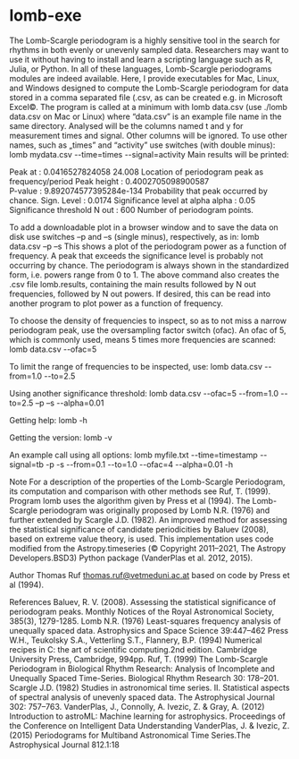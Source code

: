 # lomb-exe

The Lomb-Scargle periodogram is a highly sensitive tool in the search for rhythms in both evenly or unevenly sampled data.  Researchers may want to use it without having to install and learn a scripting language such as R, Julia, or Python. In all of these languages, Lomb-Scargle periodograms modules are indeed available.
Here, I provide executables for Mac, Linux, and Windows designed to compute the Lomb-Scargle periodogram for data stored in a comma separated file (.csv, as can be created e.g. in Microsoft Excel©. The program is called at a minimum with
lomb data.csv      (use ./lomb data.csv on Mac or Linux)
where “data.csv” is an example file name in the same directory. Analysed will be the columns named t and y for measurement times and signal. Other columns will be ignored. To use other names, such as „times” and “activity” use switches (with double minus):
lomb mydata.csv --time=times --signal=activity
Main results will be printed:

Peak at     : 0.0416527824058    24.008	 Location of periodogram peak as frequency/period
Peak height : 0.4002705098900587	
P-value     : 9.892074577395284e-134       Probability that peak occurred by chance.
Sign. Level : 0.0174			 Significance level at  alpha
alpha       : 0.05			 Significance threshold
N out       : 600			 Number of periodogram points.


To add a downloadable plot in a browser window and to save the data on disk use switches –p and –s (single minus), respectively, as in:
lomb data.csv –p –s
This shows a plot of the periodogram power as a function of frequency. A peak that exceeds the significance level is probably not occurring by chance. The periodogram is always shown in the standardized form, i.e. powers range from 0 to 1.
The above command also creates the .csv file lomb.results, containing the main results followed by N out frequencies, followed by N out powers. If desired, this can be read into another program to plot power as a function of frequency.

To choose the density of frequencies to inspect, so as to not miss a narrow periodogram peak, use the oversampling factor switch (ofac). An ofac of 5, which is commonly used, means 5 times more frequencies are scanned:
lomb data.csv --ofac=5

To limit the range of frequencies to be inspected, use:
lomb data.csv  --from=1.0 --to=2.5

Using another significance threshold:
lomb data.csv --ofac=5 --from=1.0 --to=2.5 –p –s --alpha=0.01

Getting help:
lomb -h

Getting the version:
lomb -v

An example call using all options:
lomb  myfile.txt --time=timestamp --signal=tb -p -s --from=0.1 --to=1.0 
--ofac=4 --alpha=0.01 -h

Note
For a description of the properties of the Lomb-Scargle Periodogram, its computation and comparison with other methods see Ruf, T. (1999). Program lomb uses the algorithm given by Press et al (1994). The Lomb-Scargle periodogram was originally proposed by Lomb N.R. (1976) and further extended by Scargle J.D. (1982). An improved method for assessing the statistical significance of candidate periodicities by Baluev (2008), based on extreme value theory, is used. This implementation uses code modified from the Astropy.timeseries (© Copyright 2011–2021, The Astropy Developers.BSD3) Python package (VanderPlas et al. 2012, 2015).

Author
Thomas Ruf thomas.ruf@vetmeduni.ac.at based on code by Press et al (1994).

References
Baluev, R. V. (2008). Assessing the statistical significance of periodogram peaks. Monthly Notices of the Royal Astronomical Society, 385(3), 1279-1285.
Lomb N.R. (1976) Least-squares frequency analysis of unequally spaced data. Astrophysics and Space Science 39:447–462
Press W.H., Teukolsky S.A., Vetterling S.T., Flannery, B.P. (1994) Numerical recipes in C: the art of scientific computing.2nd edition. Cambridge University Press, Cambridge, 994pp.
Ruf, T. (1999) The Lomb-Scargle Periodogram in Biological Rhythm Research: Analysis of Incomplete and Unequally Spaced Time-Series. Biological Rhythm Research 30: 178–201.
Scargle J.D. (1982) Studies in astronomical time series. II. Statistical aspects of spectral analysis of unevenly spaced data. The Astrophysical Journal 302: 757–763.
VanderPlas, J., Connolly, A. Ivezic, Z. & Gray, A. (2012) Introduction to astroML: Machine learning for astrophysics. Proceedings of the Conference on Intelligent Data Understanding
VanderPlas, J. & Ivezic, Z. (2015) Periodograms for Multiband Astronomical Time Series.The Astrophysical Journal 812.1:18


